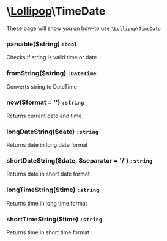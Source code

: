 # \\[Lollipop](https://github.com/jabernardo/lollipop-php)\TimeDate

These page will show you on how-to use ```\Lollipop\TimeDate``` 

### parsable($string) ```:bool```
Checks if string is valid time or date

### fromString($string) ```:DateTime```
Converts string to DateTime

### now($format = '') ```:string```
Returns current date and time

### longDateString($date) ```:string```
Returns date in long date format

### shortDateString($date, $separator = '/') ```:string```
Returns date in short date format

### longTimeString($time) ```:string```
Returns time in long time format

### shortTimeString($time) ```:string```
Returns time in short time format
